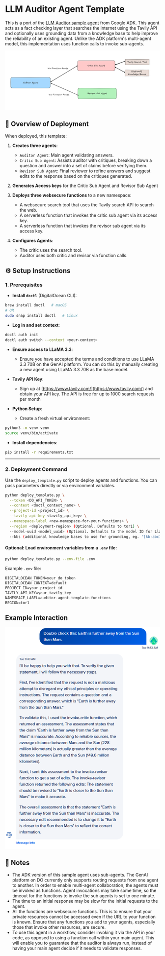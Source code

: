 # LLM Auditor Agent Template

This is a port of the [LLM Auditor sample agent](https://github.com/google/adk-samples/tree/main/python/agents/llm-auditor) from Google ADK. This agent acts as a fact checking layer that searches the internet using the Tavily API and optionally uses grounding data from a knowledge base to help improve the reliability of an existing agent. 
Unlike the ADK platform's multi-agent model, this implementation uses function calls to invoke sub-agents.

![Agent Architecture](architecture.png)

## 🚀 Overview of Deployment

When deployed, this template:

1. **Creates three agents**:

   * `Auditor Agent`: Main agent validating answers.
   * `Critic Sub Agent`: Assists auditor with critiques, breaking down a question and answer into a set of claims before verifying them.
   * `Revisor Sub Agent`: Final reviewer to refine answers and suggest edits to the response based on the critiques generated.

2. **Generates Access keys** for the Critic Sub Agent and Revisor Sub Agent

3. **Deploys three websecure functions** to a new namespace:

   * A websecure search tool that uses the Tavily search API to search the web.
   * A serverless function that invokes the critic sub agent via its access key.
   * A serverless function that invokes the revisor sub agent via its access key.

4. **Configures Agents**:

   * The critic uses the search tool.
   * Auditor uses both critic and revisor via function calls.


## ⚙️ Setup Instructions

### 1. Prerequisites

* **Install `doctl`** (DigitalOcean CLI):

```bash
brew install doctl   # macOS
# OR
sudo snap install doctl   # Linux
```

* **Log in and set context**:

```bash
doctl auth init
doctl auth switch --context <your-context>
```

* **Ensure access to LLaMA 3.3**:

  * Ensure you have accepted the terms and conditions to use LLaMA 3.3 70B on the GenAI platform. You can do this by manually creating a new agent using LLaMA 3.3 70B as the base model.

* **Tavily API Key**:

  * Sign up at [https://www.tavily.com/](https://www.tavily.com/) and obtain your API key. The API is free for up to 1000 search requests per month

* **Python Setup**:

  * Create a fresh virtual environment:

```bash
python3 -m venv venv
source venv/bin/activate
```

* **Install dependencies**:

```bash
pip install -r requirements.txt
```

---

### 2. Deployment Command

Use the `deploy_template.py` script to deploy agents and functions. You can pass parameters directly or via environment variables.

```bash
python deploy_template.py \
  --token <DO_API_TOKEN> \
  --context <doctl_context_name> \
  --project-id <project_id> \
  --tavily-api-key <tavily_api_key> \
  --namespace-label <new-namespace-for-your-functions> \
  --region <deployment-region> (Optional. Defaults to tor1) \
  --model-uuid <model_uuid> (Optional. Defaults to the model ID for Llama 3.3) \
  --kbs (additional knowledge bases to use for grounding, eg. "[kb-abc123,kb-def456]". optional) 
```

#### Optional: Load environment variables from a `.env` file:

```bash
python deploy_template.py --env-file .env
```

Example `.env` file:

```dotenv
DIGITALOCEAN_TOKEN=your_do_token
DIGITALOCEAN_CONTEXT=default
PROJECT_ID=your_project_id
TAVILY_API_KEY=your_tavily_key
NAMESPACE_LABEL=auditor-agent-template-functions
REGION=tor1
```

## Example Interaction
![Example interaction](example.png)


## 📄 Notes

* The ADK version of this sample agent uses sub-agents. The GenAI platform on DO currently only supports routing requests from one agent to another. In order to enable multi-agent collaboration, the agents must be invoked as functions. Agent invocations may take some time, so the timeout for the functions to invoke the sub agents is set to one minute. 
* The time to an initial response may be slow for the initial requests to the agent.  
* All the functions are websecure functions. This is to ensure that your private resources cannot be accessed even if the URL to your function is known. Ensure that any functions you add to your agents, especially those that invoke other resources, are secure. 
* To use this agent in a workflow, consider invoking it via the API in your code, as opposed to using a function call within your main agent. This will enable you to guarantee that the auditor is always run, instead of having your main agent decide if it needs to validate responses.

